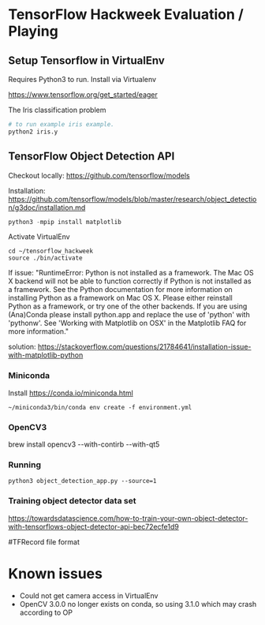 # TensorFlow Hackweek Evaluation / Playing

## Setup Tensorflow in VirtualEnv
Requires Python3 to run. Install via Virtualenv

https://www.tensorflow.org/get_started/eager


The Iris classification problem


```bash
# to run example iris example. 
python2 iris.y  
```


## TensorFlow Object Detection API

Checkout locally: https://github.com/tensorflow/models

Installation: https://github.com/tensorflow/models/blob/master/research/object_detection/g3doc/installation.md

```python
python3 -mpip install matplotlib
```

Activate VirtualEnv
```
cd ~/tensorflow_hackweek
source ./bin/activate
```

If issue:
"RuntimeError: Python is not installed as a framework. The Mac OS X backend will not be able to function correctly if Python is not installed as a framework. See the Python documentation for more information on installing Python as a framework on Mac OS X. Please either reinstall Python as a framework, or try one of the other backends. If you are using (Ana)Conda please install python.app and replace the use of 'python' with 'pythonw'. See 'Working with Matplotlib on OSX' in the Matplotlib FAQ for more information."

solution: https://stackoverflow.com/questions/21784641/installation-issue-with-matplotlib-python

### Miniconda
Install https://conda.io/miniconda.html

```
~/miniconda3/bin/conda env create -f environment.yml
```

### OpenCV3
brew install opencv3 --with-contirb --with-qt5

### Running 
```
python3 object_detection_app.py --source=1
```


### Training object detector data set
https://towardsdatascience.com/how-to-train-your-own-object-detector-with-tensorflows-object-detector-api-bec72ecfe1d9

#TFRecord file format


# Known issues
- Could not get camera access in VirtualEnv
- OpenCV 3.0.0 no longer exists on conda, so using 3.1.0 which may crash according to OP

